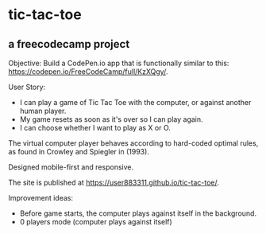# tic-tac-toe
## a freecodecamp project

Objective: Build a CodePen.io app that is functionally similar to this: https://codepen.io/FreeCodeCamp/full/KzXQgy/.

User Story: 
- I can play a game of Tic Tac Toe with the computer, or against another human player.
- My game resets as soon as it's over so I can play again.
- I can choose whether I want to play as X or O.

The virtual computer player behaves according to hard-coded optimal rules, as found in Crowley and Spiegler in (1993). 

Designed mobile-first and responsive. 

The site is published at https://user883311.github.io/tic-tac-toe/. 

Improvement ideas: 
- Before game starts, the computer plays against itself in the background.
- 0 players mode (computer plays against itself)

